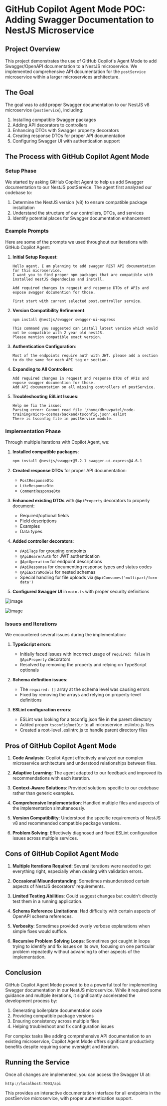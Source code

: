 # GitHub Copilot Agent Mode POC: Adding Swagger Documentation to NestJS Microservice

## Project Overview

This project demonstrates the use of GitHub Copilot's Agent Mode to add Swagger/OpenAPI documentation to a NestJS microservice. We implemented comprehensive API documentation for the `postService` microservice within a larger microservices architecture.

## The Goal

The goal was to add proper Swagger documentation to our NestJS v8 microservice (`postService`), including:

1. Installing compatible Swagger packages
2. Adding API decorators to controllers
3. Enhancing DTOs with Swagger property decorators
4. Creating response DTOs for proper API documentation
5. Configuring Swagger UI with authentication support

## The Process with GitHub Copilot Agent Mode

### Setup Phase

We started by asking GitHub Copilot Agent to help us add Swagger documentation to our NestJS postService. The agent first analyzed our codebase to:

1. Determine the NestJS version (v8) to ensure compatible package installation
2. Understand the structure of our controllers, DTOs, and services
3. Identify potential places for Swagger documentation enhancement

### Example Prompts

Here are some of the prompts we used throughout our iterations with GitHub Copilot Agent:

1. **Initial Setup Request**:

   ```
   Hello agent, I am planning to add swagger REST API documentation for this microservice.
   I want you to find proper npm packages that are compatible with installed nestJS dependecies and install.

   Add required changes in request and response DTOs of APIs and expose swagger documention for those.

   First start with current selected post.controller service.
   ```

2. **Version Compatibility Refinement**:

   ```
   npm install @nestjs/swagger swagger-ui-express

   This command you suggested can install latest version which would not be compatible with 2 year old nestJS.
   Please mention compatible exact version.
   ```

3. **Authentication Configuration**:

   ```
   Most of the endpoints require auth with JWT. please add a section to do the same for each API tag or section.
   ```

4. **Expanding to All Controllers**:

   ```
   Add required changes in request and response DTOs of APIs and expose swagger documention for those.
   Add API documentation on all missing controllers of postService.
   ```

5. **Troubleshooting ESLint Issues**:
   ```
   Help me fix the issue:
   Parsing error: Cannot read file '/home/dhruvpatel/node-training/micro-cosmos/backend/tsconfig.json'.eslint
   There is tsconfig file in postService module.
   ```

### Implementation Phase

Through multiple iterations with Copilot Agent, we:

1. **Installed compatible packages**:

   ```bash
   npm install @nestjs/swagger@5.2.1 swagger-ui-express@4.6.1
   ```

2. **Created response DTOs** for proper API documentation:

   - `PostResponseDto`
   - `LikeResponseDto`
   - `CommentResponseDto`

3. **Enhanced existing DTOs** with `@ApiProperty` decorators to properly document:

   - Required/optional fields
   - Field descriptions
   - Examples
   - Data types

4. **Added controller decorators**:

   - `@ApiTags` for grouping endpoints
   - `@ApiBearerAuth` for JWT authentication
   - `@ApiOperation` for endpoint descriptions
   - `@ApiResponse` for documenting response types and status codes
   - `@ApiExtraModels` for nested schemas
   - Special handling for file uploads via `@ApiConsumes('multipart/form-data')`

5. **Configured Swagger UI** in `main.ts` with proper security definitions

![image](https://github.com/user-attachments/assets/87a9e041-1c99-4648-91f7-dde1eb619679)
 
![image](https://github.com/user-attachments/assets/a0ae1842-27c1-4973-b157-b9d95564fe16)


### Issues and Iterations

We encountered several issues during the implementation:

1. **TypeScript errors**:

   - Initially faced issues with incorrect usage of `required: false` in `@ApiProperty` decorators
   - Resolved by removing the property and relying on TypeScript optionals

2. **Schema definition issues**:

   - The `required: []` array at the schema level was causing errors
   - Fixed by removing the arrays and relying on property-level definitions

3. **ESLint configuration errors**:
   - ESLint was looking for a tsconfig.json file in the parent directory
   - Added proper `tsconfigRootDir` to all microservice .eslintrc.js files
   - Created a root-level .eslintrc.js to handle parent directory files

## Pros of GitHub Copilot Agent Mode

1. **Code Analysis**: Copilot Agent effectively analyzed our complex microservice architecture and understood relationships between files.

2. **Adaptive Learning**: The agent adapted to our feedback and improved its recommendations with each iteration.

3. **Context-Aware Solutions**: Provided solutions specific to our codebase rather than generic examples.

4. **Comprehensive Implementation**: Handled multiple files and aspects of the implementation simultaneously.

5. **Version Compatibility**: Understood the specific requirements of NestJS v8 and recommended compatible package versions.

6. **Problem Solving**: Effectively diagnosed and fixed ESLint configuration issues across multiple services.

## Cons of GitHub Copilot Agent Mode

1. **Multiple Iterations Required**: Several iterations were needed to get everything right, especially when dealing with validation errors.

2. **Occasional Misunderstanding**: Sometimes misunderstood certain aspects of NestJS decorators' requirements.

3. **Limited Testing Abilities**: Could suggest changes but couldn't directly test them in a running application.

4. **Schema Reference Limitations**: Had difficulty with certain aspects of OpenAPI schema references.

5. **Verbosity**: Sometimes provided overly verbose explanations when simple fixes would suffice.

6. **Recursive Problem Solving Loops**: Sometimes got caught in loops trying to identify and fix issues on its own, focusing on one particular problem repeatedly without advancing to other aspects of the implementation.

## Conclusion

GitHub Copilot Agent Mode proved to be a powerful tool for implementing Swagger documentation in our NestJS microservice. While it required some guidance and multiple iterations, it significantly accelerated the development process by:

1. Generating boilerplate documentation code
2. Providing compatible package versions
3. Ensuring consistency across multiple files
4. Helping troubleshoot and fix configuration issues

For complex tasks like adding comprehensive API documentation to an existing microservice, Copilot Agent Mode offers significant productivity benefits despite requiring some oversight and iteration.

## Running the Service

Once all changes are implemented, you can access the Swagger UI at:

```
http://localhost:7003/api
```

This provides an interactive documentation interface for all endpoints in the postService microservice, with proper authentication support.

